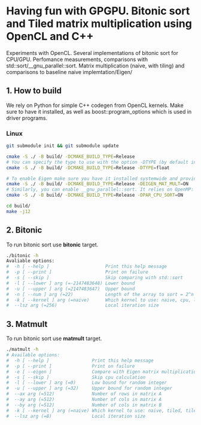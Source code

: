 # Having fun with GPGPU. Bitonic sort and Tiled matrix multiplication using OpenCL and C++

Experiments with OpenCL. Several implementations of bitonic sort for CPU/GPU. Perfomance measurements, comparisons with std::sort/__gnu_parallel::sort.
Matrix multiplication (naive, with tiling) and comparisons to baseline naive implemtation/Eigen/

## 1. How to build

We rely on Python for simple C++ codegen from OpenCL kernels. Make sure to have it installed, as well as boost::program_options which is used in driver programs. 

### Linux
```sh
git submodule init && git submodule update

cmake -S ./ -B build/ -DCMAKE_BUILD_TYPE=Release
# You can specify the type to use with the option -DTYPE (by default int is used)
cmake -S ./ -B build/ -DCMAKE_BUILD_TYPE=Release -DTYPE=float

# To enable Eigen make sure you have it installed systemwide and provide the following flag:
cmake -S ./ -B build/ -DCMAKE_BUILD_TYPE=Release -DEIGEN_MAT_MULT=ON
# Similarly, you can enable __gnu_parallel::sort. It relies on OpenMP:
cmake -S ./ -B build/ -DCMAKE_BUILD_TYPE=Release -DPAR_CPU_SORT=ON

cd build/
make -j12
```

## 2. Bitonic
To run bitonic sort use __bitonic__ target. 

```sh
./bitonic -h
Avaliable options:
#  -h [ --help ]                     Print this help message
#  -p [ --print ]                    Print on failure
#  -s [ --skip ]                     Skip comparing with std::sort
#  -l [ --lower ] arg (=-2147483648) Lower bound
#  -u [ --upper ] arg (=2147483647)  Upper bound
#  -n [ --num ] arg (=22)            Length of the array to sort = 2^n
#  -k [ --kernel ] arg (=naive)      Which kernel to use: naive, cpu, local
#  --lsz arg (=256)                  Local iteration size
```

## 3. Matmult
To run bitonic sort use __matmult__ target. 

```sh
./matmult -h
# Available options:
#  -h [ --help ]                Print this help message
#  -p [ --print ]               Print on failure
#  -e [ --eigen ]               Compare with Eigen matrix multiplication
#  -s [ --skip ]                Skip cpu calculation
#  -l [ --lower ] arg (=0)      Low bound for random integer
#  -u [ --upper ] arg (=32)     Upper bound for random integer
#  --ax arg (=512)              Number of rows in matrix A
#  --ay arg (=512)              Number of cols in matrix A
#  --by arg (=512)              Number of cols in matrix B
#  -k [ --kernel ] arg (=naive) Which kernel to use: naive, tiled, tiledarb
#  --lsz arg (=8)               Local iteration size
```